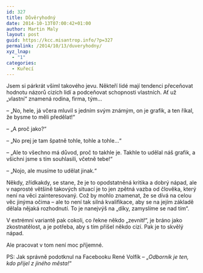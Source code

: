 ```yaml
---
id: 327
title: Důvěryhodný
date: 2014-10-13T07:00:42+01:00
author: Martin Maly
layout: post
guid: https://kcc.misantrop.info/?p=327
permalink: /2014/10/13/duveryhodny/
xyz_lnap:
  - "1"
categories:
  - Kuřecí
---
```

Jsem si párkrát všiml takového jevu. Někteří lidé mají tendenci přeceňovat hodnotu názorů cizích lidí a podceňovat schopnosti vlastních. Ať už &#8222;vlastní&#8220; znamená rodina, firma, tým&#8230;

&#8211; &#8222;No, hele, já včera mluvil s jedním svým známým, on je grafik, a ten říkal, že bysme to měli předělat!&#8220;

&#8211; &#8222;A proč jako?&#8220;

&#8211; &#8222;No prej je tam špatně tohle, tohle a tohle&#8230;&#8220;

&#8211; &#8222;Ale to všechno má důvod, proč to takhle je. Takhle to udělal náš grafik, a všichni jsme s tím souhlasili, včetně tebe!&#8220;

&#8211; &#8222;Nojo, ale musíme to udělat jinak.&#8220;

Někdy, zřídkakdy, se stane, že je to opodstatněná kritika a dobrý nápad, ale v naprosté většině takových situací je to jen zpětná vazba od člověka, který není na věci zainteresovaný. Což by mohlo znamenat, že se dívá na celou věc jinýma očima &#8211; ale to není tak silná kvalifikace, aby se na jejím základě dělala nějaká rozhodnutí. To je nanejvýš na &#8222;díky, zamyslíme se nad tím&#8220;.

V extrémní variantě pak cokoli, co řekne někdo &#8222;zevnitř&#8220;, je bráno jako zkostnatělost, a je potřeba, aby s tím přišel někdo cizí. Pak je to skvělý nápad.

Ale pracovat v tom není moc příjemné.

PS: Jak správně podotknul na Facebooku René Volfík &#8211; &#8222;_Odborník je ten, kdo přijel z jiného města!_&#8220;

&nbsp;